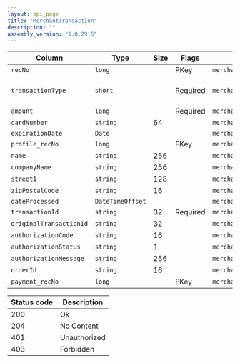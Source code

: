 ```yaml
---
layout: api_page
title: "MerchantTransaction"
description: ""
assembly_version: "1.0.29.5"
---
```




| Column | Type | Size | Flags | Table | Description |
| ------ | ---- | ---- | ----- | ----- | ----------- |
| `recNo` | `long` |  | PKey | `merchantTransaction` | 
| `transactionType` | `short` |  | Required | `merchantTransaction` | Sale = 1, Void = 2, Refund = 3
| `amount` | `long` |  | Required | `merchantTransaction` | 
| `cardNumber` | `string` | 64 |  | `merchantTransaction` | 
| `expirationDate` | `Date` |  |  | `merchantTransaction` | 
| `profile_recNo` | `long` |  | FKey | `merchantTransaction` | 
| `name` | `string` | 256 |  | `merchantTransaction` | 
| `companyName` | `string` | 256 |  | `merchantTransaction` | 
| `street1` | `string` | 128 |  | `merchantTransaction` | 
| `zipPostalCode` | `string` | 16 |  | `merchantTransaction` | 
| `dateProcessed` | `DateTimeOffset` |  |  | `merchantTransaction` | 
| `transactionId` | `string` | 32 | Required | `merchantTransaction` | 
| `originalTransactionId` | `string` | 32 |  | `merchantTransaction` | 
| `authorizationCode` | `string` | 16 |  | `merchantTransaction` | 
| `authorizationStatus` | `string` | 1 |  | `merchantTransaction` | 
| `authorizationMessage` | `string` | 256 |  | `merchantTransaction` | 
| `orderId` | `string` | 16 |  | `merchantTransaction` | 
| `payment_recNo` | `long` |  | FKey | `merchantTransaction` | 

| Status code | Description |
| ----------- | ----------- |
| 200 | Ok |
| 204 | No Content |
| 401 | Unauthorized |
| 403 | Forbidden |


